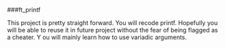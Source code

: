 ###ft_printf

This project is pretty straight forward. You will recode printf. 
Hopefully you will be able to reuse it in future project without the fear of being flagged as a cheater. Y
ou will mainly learn how to use variadic arguments.
